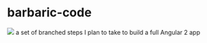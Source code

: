 # barbaric-code

![](barbaric-code/documentation/screenshot.png)
a set of branched steps I plan to take to build a full Angular 2 app
